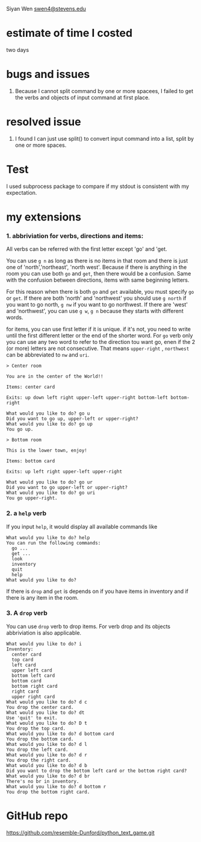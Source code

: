 Siyan Wen swen4@stevens.edu
# estimate of time I costed
two days
# bugs and issues
1. Because I cannot split command by one or more spacees, I failed to get the verbs and objects of input command at first place.


# resolved issue
1. I found I can just use split() to convert input command into a list, split by one or more spaces.

# Test
I used subprocess package to compare if my stdout is consistent with my expectation.

# my extensions

### 1. abbriviation for verbs, directions and items:

All verbs can be referred with the first letter except 'go' and 'get.

You can use ```g n``` as long as there is no items in that room and there is just one of 'north','northeast', 'north west'. Because if there is anything in the room you can use both ```go``` and ```get```, then there would be a confusion. Same with the confusion between directions, items with same beginning letters.

For this reason when there is both  ```go``` and ```get``` available, you must specify ```go``` or ```get```. 
If there are both 'north' and 'northwest' you should use ```g north``` if you want to go north, ```g nw``` if you want to go northwest. If there are 'west' and 'northwest', you can use ```g w```, ```g n``` because they starts with different words.
 
for items, you can use first letter if it is unique. if it's not, you need to write until the first different letter or the end of the shorter word.
For ```go``` verb only you can use any two word to refer to the direction tou want go, enen if the 2 (or more) letters are not consecutive. That means ```upper-right``` , ```northwest``` can be abbreviated to ```nw``` and ```uri```.
```angular2html
> Center room

You are in the center of the World!!

Items: center card

Exits: up down left right upper-left upper-right bottom-left bottom-right

What would you like to do? go u
Did you want to go up, upper-left or upper-right?
What would you like to do? go up
You go up.
```
```angular2html
> Bottom room

This is the lower town, enjoy!

Items: bottom card

Exits: up left right upper-left upper-right

What would you like to do? go ur
Did you want to go upper-left or upper-right?
What would you like to do? go uri
You go upper-right.
```
### 2. a ```help``` verb

If you input ```help```, it would display all available commands like
```angular2html
What would you like to do? help
You can run the following commands:
  go ...
  get ...
  look
  inventory
  quit
  help
What would you like to do?
```
If there is ```drop``` and ```get``` is depends on if you have items in inventory and if there is any item in the room.

### 3. A ```drop``` verb
You can use ```drop``` verb to drop items.
For verb drop and its objects abbriviation is also applicable.
```angular2html
What would you like to do? i
Inventory:
  center card
  top card
  left card
  upper left card
  bottom left card
  bottom card
  bottom right card
  right card
  upper right card
What would you like to do? d c
You drop the center card.
What would you like to do? dt
Use 'quit' to exit.
What would you like to do? D t
You drop the top card.
What would you like to do? d bottom card
You drop the bottom card.
What would you like to do? d l
You drop the left card.
What would you like to do? d r
You drop the right card.
What would you like to do? d b
Did you want to drop the bottom left card or the bottom right card?
What would you like to do? d br
There's no br in inventory.
What would you like to do? d bottom r
You drop the bottom right card.
```

# GitHub repo
https://github.com/resemble-Dunford/python_text_game.git